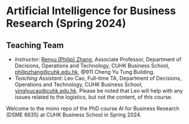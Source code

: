 # Artificial Intelligence for Business Research (Spring 2024)

## Teaching Team

* *Instructor*: [Renyu (Philip) Zhang](https://rphilipzhang.github.io/rphilipzhang/index.html), Associate Professor, Department of Decisions, Operations and Technology, CUHK Business School, philipzhang@cuhk.edu.hk, @911 Cheng Yu Tung Building.
* *Teaching Assistant*: Leo Cao, Full-time TA, Department of Decisions, Operations and Technology, CUHK Business School, yinglyucao@cuhk.edu.hk. Please be noted that Leo will help with any issues related to the logistics, but not the content, of this course.

Welcome to the mono repo of the PhD course AI for Business Research (DSME 6635) at CUHK Business School in Spring 2024.


